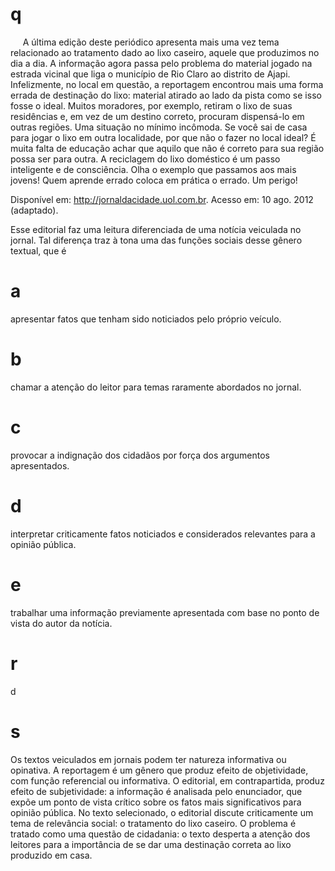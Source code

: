 # q
     A última edição deste periódico apresenta mais uma vez tema relacionado ao tratamento dado ao lixo caseiro, aquele que produzimos no dia a dia. A informação agora passa pelo problema do material jogado na estrada vicinal que liga o município de Rio Claro ao distrito de Ajapi. Infelizmente, no local em questão, a reportagem encontrou mais uma forma errada de destinação do lixo: material atirado ao lado da pista como se isso fosse o ideal. Muitos moradores, por exemplo, retiram o lixo de suas residências e, em vez de um destino correto, procuram dispensá-lo em outras regiões. Uma situação no mínimo incômoda. Se você sai de casa para jogar o lixo em outra localidade, por que não o fazer no local ideal? É muita falta de educação achar que aquilo que não é correto para sua região possa ser para outra. A reciclagem do lixo doméstico é um passo inteligente e de consciência. Olha o exemplo que passamos aos mais jovens! Quem aprende errado coloca em prática o errado. Um perigo!

Disponível em: http://jornaldacidade.uol.com.br. Acesso em: 10 ago. 2012 (adaptado).

Esse editorial faz uma leitura diferenciada de uma notícia veiculada no jornal. Tal diferença traz à tona uma das funções sociais desse gênero textual, que é

# a
apresentar fatos que tenham sido noticiados pelo próprio veículo.

# b
chamar a atenção do leitor para temas raramente abordados no jornal.

# c
provocar a indignação dos cidadãos por força dos argumentos apresentados.

# d
interpretar criticamente fatos noticiados e considerados relevantes para a opinião pública.

# e
trabalhar uma informação previamente apresentada com base no ponto de vista do autor da notícia.

# r
d

# s
Os textos veiculados em jornais podem ter natureza informativa ou opinativa. A reportagem é um gênero que produz efeito de objetividade, com função referencial ou informativa. O editorial, em contrapartida, produz efeito de subjetividade: a informação é analisada pelo enunciador, que expõe um ponto de vista crítico sobre os fatos mais significativos para opinião pública. No texto selecionado, o editorial discute criticamente um tema de relevância social: o tratamento do lixo caseiro. O problema é tratado como uma questão de cidadania: o texto desperta a atenção dos leitores para a importância de se dar uma destinação correta ao lixo produzido em casa.
